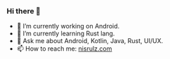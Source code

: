 ### Hi there 👋

- 🔭 I’m currently working on Android.
- 🌱 I’m currently learning Rust lang.
- 💬 Ask me about Android, Kotlin, Java, Rust, UI/UX.
- 📫 How to reach me: [nisrulz.com](www.nisrulz.com)

